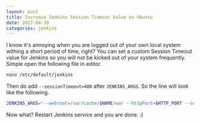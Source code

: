 ```yaml
---
layout: post
title: Increase Jenkins Session Timeout Value on Ubuntu
date: 2017-04-30
categories: jenkins
---
```


I know it's annoying when you are logged out of your own local system withing a short period of time, right? You can set a custom Session Timeout value for Jenkins so you will not be kicked out of your system frequently. Simple open the following file in editor.

```bash
nano /etc/default/jenkins
```

Then do add `--sessionTimeout=480` after `JENKINS_ARGS`. So the line will look like the following.

```bash
JENKINS_ARGS="--webroot=/var/cache/$NAME/war --httpPort=$HTTP_PORT --sessionTimeout=480"
```

Now what? Restart Jenkins service and you are done. :)